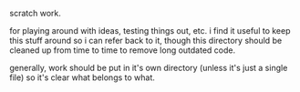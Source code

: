 scratch work.

for playing around with ideas, testing things out, etc. i find it useful to keep this stuff around so i can refer back to it, though this directory should be cleaned up from time to time to remove long outdated code.

generally, work should be put in it's own directory (unless it's just a single file) so it's clear what belongs to what.
